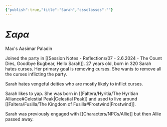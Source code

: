 ```yaml
---
{"publish":true,"title":"Sarah","cssclasses":""}
---
```




# $\Sigma\alpha\rho\alpha$

Max's Aasimar Paladin

Joined the party in [[Session Notes - Reflections/07 - 2.6.2024 - The Count Dies, Goodbye Bugbear, Hello Sarah]].
27 years old, born in 320
Sarah hates curses. Her primary goal is removing curses. She wants to remove all the curses inflicting the party.

Sarah hates vengeful deities who are mostly likely to inflict curses.

Sarah likes to yap. She was born in [[Faltera/Hyritia/The Hyritian Alliance#Celestial Peak\|Celestial Peak]] and used to live around [[Faltera/Fusilla/The Kingdom of Fusilla#Frostwind\|Frostwind]].

Sarah was previously engaged with [[Characters/NPCs/Allie]] but then Allie passed away.
